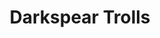 ---
date created: Wednesday, October 18th 2023, 10:23:59 pm
date modified: Thursday, December 14th 2023, 12:21:54 am
dg-publish: true
eleventyNavigation:
  key: Darkspear Trolls
  parent: Echon
layout: base.njk
status: seed
title: Darkspear Trolls
type: Faction
---